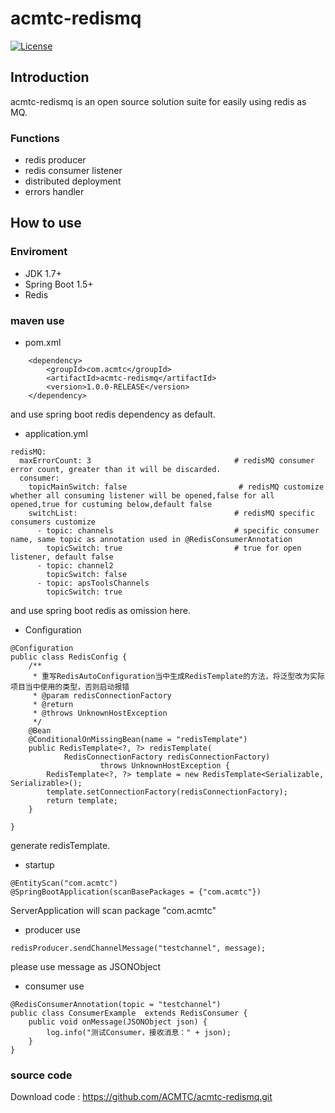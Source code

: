 # acmtc-redismq

[![License](https://img.shields.io/badge/license-Apache%202-4EB1BA.svg)](https://www.apache.org/licenses/LICENSE-2.0.html)

## Introduction

acmtc-redismq is an open source solution suite for easily using redis as MQ.

### Functions

* redis producer
* redis consumer listener
* distributed deployment
* errors handler

## How to use

### Enviroment

* JDK 1.7+
* Spring Boot 1.5+
* Redis

### maven use
* pom.xml
```
	<dependency>
		<groupId>com.acmtc</groupId>
	    <artifactId>acmtc-redismq</artifactId>
	    <version>1.0.0-RELEASE</version>
	</dependency>
```
and use spring boot redis dependency as default.

* application.yml
```
redisMQ:
  maxErrorCount: 3                                # redisMQ consumer error count, greater than it will be discarded.
  consumer:
    topicMainSwitch: false                         # redisMQ customize whether all consuming listener will be opened,false for all opened,true for custuming below,default false
    switchList:                                   # redisMQ specific consumers customize
      - topic: channels                           # specific consumer name, same topic as annotation used in @RedisConsumerAnnotation
        topicSwitch: true                         # true for open listener, default false
      - topic: channel2
        topicSwitch: false
      - topic: apsToolsChannels
        topicSwitch: true
```
and use spring boot redis as omission here.
* Configuration
```
@Configuration
public class RedisConfig {
	/**
	 * 重写RedisAutoConfiguration当中生成RedisTemplate的方法，将泛型改为实际项目当中使用的类型，否则启动报错
	 * @param redisConnectionFactory
	 * @return
	 * @throws UnknownHostException
	 */
	@Bean
	@ConditionalOnMissingBean(name = "redisTemplate")
	public RedisTemplate<?, ?> redisTemplate(
			RedisConnectionFactory redisConnectionFactory)
					throws UnknownHostException {
		RedisTemplate<?, ?> template = new RedisTemplate<Serializable, Serializable>();
		template.setConnectionFactory(redisConnectionFactory);
		return template;
	}
	
}
```
generate redisTemplate.

* startup
```
@EntityScan("com.acmtc")
@SpringBootApplication(scanBasePackages = {"com.acmtc"})
```
ServerApplication will scan package "com.acmtc"

* producer use
```
redisProducer.sendChannelMessage("testchannel", message);
```
please use message as JSONObject
* consumer use
```
@RedisConsumerAnnotation(topic = "testchannel")
public class ConsumerExample  extends RedisConsumer {
    public void onMessage(JSONObject json) {
        log.info("测试Consumer，接收消息：" + json);
    }
}
```
### source code
Download code : https://github.com/ACMTC/acmtc-redismq.git


